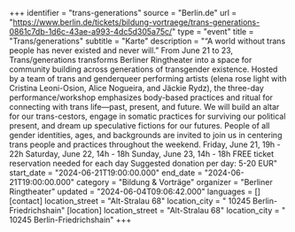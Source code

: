 +++
identifier = "trans-generations"
source = "Berlin.de"
url = "https://www.berlin.de/tickets/bildung-vortraege/trans-generations-0861c7db-1d6c-43ae-a993-4dc5d305a75c/"
type = "event"
title = "Trans/generations"
subtitle = "Karte"
description = "“A world without trans people has never existed and never will.” From June 21 to 23, Trans/generations transforms Berliner Ringtheater into a space for community building across generations of transgender existence. Hosted by a team of trans and genderqueer performing artists (elena rose light with Cristina Leoni-Osion, Alice Nogueira, and Jäckie Rydz), the three-day performance/workshop emphasizes body-based practices and ritual for connecting with trans life—past, present, and future. We will build an altar for our trans-cestors, engage in somatic practices for surviving our political present, and dream up speculative fictions for our futures. People of all gender identities, ages, and backgrounds are invited to join us in centering trans people and practices throughout the weekend. Friday, June 21, 19h - 22h Saturday, June 22, 14h - 18h Sunday, June 23, 14h - 18h FREE ticket reservation needed for each day Suggested donation per day: 5-20 EUR"
start_date = "2024-06-21T19:00:00.000"
end_date = "2024-06-21T19:00:00.000"
category = "Bildung & Vorträge"
organizer = "Berliner Ringtheater"
updated = "2024-06-04T09:06:42.000"
languages = []
[contact]
location_street = "Alt-Stralau 68"
location_city = " 10245 Berlin-Friedrichshain"
[location]
location_street = "Alt-Stralau 68"
location_city = " 10245 Berlin-Friedrichshain"
+++